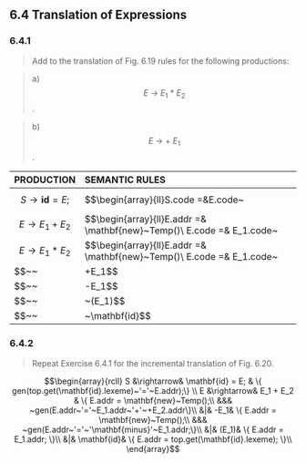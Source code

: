 ## 6.4 Translation of Expressions

### 6.4.1

> Add to the translation of Fig. 6.19 rules for the following productions:

> a) $$E~\rightarrow~E_1~*~E_2$$.

> b) $$E~\rightarrow~+~E_1$$.

| PRODUCTION | SEMANTIC RULES |
|:-----------|:---------------|
|$$S\rightarrow\mathbf{id}=E;$$|$$\begin{array}{ll}S.code =&E.code~||~\\ &gen(top.get(\mathbf{id}.lexeme)~'='~E.addr)\end{array}$$|
|$$E\rightarrow E_1+E_2$$|$$\begin{array}{ll}E.addr =& \mathbf{new}~Temp()\\ E.code =& E_1.code~||~E_2.code~||~\\&gen(E.addr~'='~E_1.addr~'+'~E_2.addr)\end{array}$$|
|$$E\rightarrow E_1*E_2$$|$$\begin{array}{ll}E.addr =& \mathbf{new}~Temp()\\ E.code =& E_1.code~||~E_2.code~||~\\&gen(E.addr~'='~E_1.addr~'*'~E_2.addr)\end{array}$$|
|$$~~|+E_1$$|$$\begin{array}{ll}E.addr =& E_1.addr\\ E.code =& E_1.code\end{array}$$|
|$$~~|-E_1$$|$$\begin{array}{ll}E.addr =& \mathbf{new}~Temp()\\ E.code =& E_1.code~||~\\&gen(E.addr~'='~'\mathbf{minus}'~E_1.addr)\end{array}$$|
|$$~~|~(E_1)$$|$$\begin{array}{ll}E.addr=&E_1.addr\\E.code=&E_1.code\end{array}$$|
|$$~~|~\mathbf{id}$$|$$\begin{array}{ll}E.addr=&top.get(\mathbf{id}.lexeme)\\ E.code =& ''\end{array}$$

### 6.4.2

> Repeat Exercise 6.4.1 for the incremental translation of Fig. 6.20.

$$\begin{array}{rcll}
S &\rightarrow& \mathbf{id} = E; & \{ gen(top.get(\mathbf{id}.lexeme)~'='~E.addr);\} \\
E &\rightarrow& E_1 + E_2 & \{ E.addr = \mathbf{new}~Temp();\\
&&& ~gen(E.addr~'='~E_1.addr~'+'~+E_2.addr\}\\
&|& -E_1& \{ E.addr = \mathbf{new}~Temp();\\
&&& ~gen(E.addr~'='~'\mathbf{minus}'~E_1.addr;\}\\
&|& (E_1)& \{ E.addr = E_1.addr; \}\\
&|& \mathbf{id}& \{ E.addr = top.get(\mathbf{id}.lexeme); \}\\
\end{array}$$

